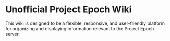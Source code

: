 # Unofficial Project Epoch Wiki

This wiki is designed to be a flexible, responsive, and user-friendly platform for organizing and displaying information relevant to the Project Epoch server.